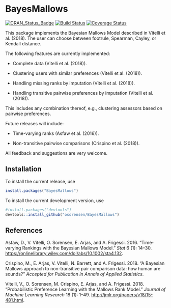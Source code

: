 
<!-- README.md is generated from README.Rmd. Please edit that file -->

# BayesMallows

[![CRAN\_Status\_Badge](http://www.r-pkg.org/badges/version/BayesMallows)](https://cran.r-project.org/package=BayesMallows)
[![Build
Status](https://travis-ci.org/osorensen/BayesMallows.svg?branch=master)](https://travis-ci.org/osorensen/BayesMallows)
[![Coverage
Status](https://img.shields.io/codecov/c/github/osorensen/BayesMallows/master.svg)](https://codecov.io/github/osorensen/BayesMallows?branch=master)

This package implements the Bayesian Mallows Model described in Vitelli
et al. (2018). The user can choose between footrule, Spearman, Cayley,
or Kendall distance.

The following features are currently implemented:

  - Complete data (Vitelli et al. (2018)).

  - Clustering users with similar preferences (Vitelli et al. (2018)).

  - Handling missing ranks by imputation (Vitelli et al. (2018)).

  - Handling transitive pairwise preferences by imputation (Vitelli et
    al. (2018)).

This includes any combination thereof, e.g., clustering assessors based
on pairwise preferences.

Future releases will include:

  - Time-varying ranks (Asfaw et al. (2016)).

  - Non-transitive pairwise comparisons (Crispino et al. (2018)).

All feedback and suggestions are very welcome.

## Installation

To install the current release, use

``` r
install.packages("BayesMallows")
```

To install the current development version, use

``` r
#install.packages("devtools")
devtools::install_github("osorensen/BayesMallows")
```

## References

<div id="refs" class="references">

<div id="ref-asfaw2016">

Asfaw, D., V. Vitelli, O. Sorensen, E. Arjas, and A. Frigessi. 2016.
“Time‐varying Rankings with the Bayesian Mallows Model.” *Stat* 6 (1):
14–30. <https://onlinelibrary.wiley.com/doi/abs/10.1002/sta4.132>.

</div>

<div id="ref-crispino2018">

Crispino, M., E. Arjas, V. Vitelli, N. Barrett, and A. Frigessi. 2018.
“A Bayesian Mallows approach to non-transitive pair comparison data:
how human are sounds?” *Accepted for Publication in Annals of Applied
Statistics*.

</div>

<div id="ref-vitelli2018">

Vitelli, V., O. Sorensen, M. Crispino, E. Arjas, and A. Frigessi. 2018.
“Probabilistic Preference Learning with the Mallows Rank Model.”
*Journal of Machine Learning Research* 18 (1): 1–49.
<http://jmlr.org/papers/v18/15-481.html>.

</div>

</div>
